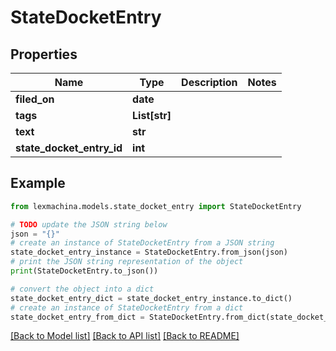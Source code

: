 # StateDocketEntry


## Properties

Name | Type | Description | Notes
------------ | ------------- | ------------- | -------------
**filed_on** | **date** |  | 
**tags** | **List[str]** |  | 
**text** | **str** |  | 
**state_docket_entry_id** | **int** |  | 

## Example

```python
from lexmachina.models.state_docket_entry import StateDocketEntry

# TODO update the JSON string below
json = "{}"
# create an instance of StateDocketEntry from a JSON string
state_docket_entry_instance = StateDocketEntry.from_json(json)
# print the JSON string representation of the object
print(StateDocketEntry.to_json())

# convert the object into a dict
state_docket_entry_dict = state_docket_entry_instance.to_dict()
# create an instance of StateDocketEntry from a dict
state_docket_entry_from_dict = StateDocketEntry.from_dict(state_docket_entry_dict)
```
[[Back to Model list]](../README.md#documentation-for-models) [[Back to API list]](../README.md#documentation-for-api-endpoints) [[Back to README]](../README.md)


